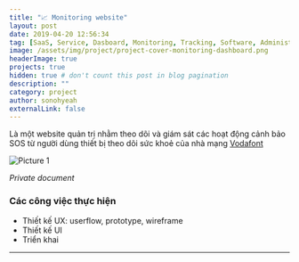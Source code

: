 ```yaml
---
title: "📈 Monitoring website"
layout: post
date: 2019-04-20 12:56:34
tag: [SaaS, Service, Dasboard, Monitoring, Tracking, Software, Administration]
image: /assets/img/project/project-cover-monitoring-dashboard.png
headerImage: true
projects: true
hidden: true # don't count this post in blog pagination
description: ""
category: project
author: sonohyeah
externalLink: false
---
```


<p>Là một website quản trị nhằm theo dõi và giám sát các hoạt động cảnh bảo SOS từ người dùng thiết bị theo dõi sức khoẻ của nhà mạng <a href="https://www.vodafone.com/content/index.html">Vodafont</a></p> 

![Picture 1](https://mir-s3-cdn-cf.behance.net/project_modules/fs/235cb579112683.5cb8c4fd7c9e3.png)

_Private document_

### Các công việc thực hiện
- Thiết kế UX: userflow, prototype, wireframe
- Thiết kế UI
- Triển khai

---